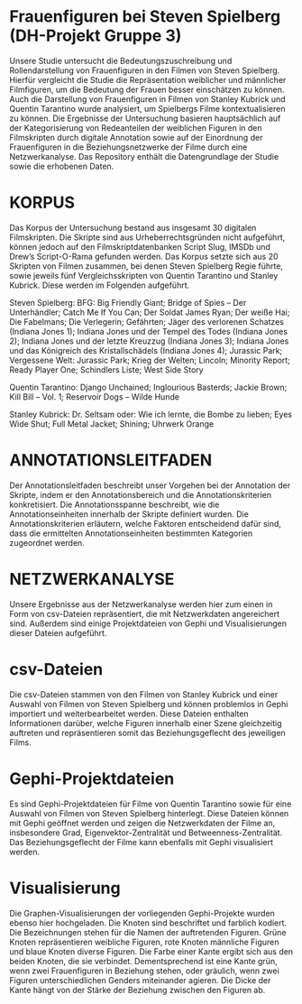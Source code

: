# Frauenfiguren bei Steven Spielberg (DH-Projekt Gruppe 3)
Unsere Studie untersucht die Bedeutungszuschreibung und Rollendarstellung von Frauenfiguren in den Filmen von Steven Spielberg. Hierfür vergleicht die Studie die Repräsentation weiblicher und männlicher Filmfiguren, um die Bedeutung der Frauen besser einschätzen zu können. Auch die Darstellung von Frauenfiguren in Filmen von Stanley Kubrick und Quentin Tarantino wurde analysiert, um Spielbergs Filme kontextualisieren zu können. Die Ergebnisse der Untersuchung basieren hauptsächlich auf der Kategorisierung von Redeanteilen der weiblichen Figuren in den Filmskripten durch digitale Annotation sowie auf der Einordnung der Frauenfiguren in die Beziehungsnetzwerke der Filme durch eine Netzwerkanalyse.
Das Repository enthält die Datengrundlage der Studie sowie die erhobenen Daten.

# KORPUS
Das Korpus der Untersuchung bestand aus insgesamt 30 digitalen Filmskripten. Die Skripte sind aus Urheberrechtsgründen nicht aufgeführt, können jedoch auf den Filmskriptdatenbanken Script Slug, IMSDb und Drew’s Script-O-Rama gefunden werden. Das Korpus setzte sich aus 20 Skripten von Filmen zusammen, bei denen Steven Spielberg Regie führte, sowie jeweils fünf Vergleichsskripten von Quentin Tarantino und Stanley Kubrick. Diese werden im Folgenden aufgeführt.

Steven Spielberg:
BFG: Big Friendly Giant;
Bridge of Spies – Der Unterhändler;
Catch Me If You Can;
Der Soldat James Ryan;
Der weiße Hai;
Die Fabelmans;
Die Verlegerin;
Gefährten;
Jäger des verlorenen Schatzes (Indiana Jones 1);
Indiana Jones und der Tempel des Todes (Indiana Jones 2);
Indiana Jones und der letzte Kreuzzug (Indiana Jones 3);
Indiana Jones und das Königreich des Kristallschädels (Indiana Jones 4);
Jurassic Park;
Vergessene Welt: Jurassic Park;
Krieg der Welten;
Lincoln;
Minority Report;
Ready Player One;
Schindlers Liste;
West Side Story

Quentin Tarantino:
Django Unchained;
Inglourious Basterds;
Jackie Brown;
Kill Bill – Vol. 1;
Reservoir Dogs – Wilde Hunde

Stanley Kubrick:
Dr. Seltsam oder: Wie ich lernte, die Bombe zu lieben;
Eyes Wide Shut;
Full Metal Jacket;
Shining;
Uhrwerk Orange

# ANNOTATIONSLEITFADEN
Der Annotationsleitfaden beschreibt unser Vorgehen bei der Annotation der Skripte, indem er den Annotationsbereich und die Annotationskriterien konkretisiert. Die Annotationsspanne beschreibt, wie die Annotationseinheiten innerhalb der Skripte definiert wurden. Die Annotationskriterien erläutern, welche Faktoren entscheidend dafür sind, dass die ermittelten Annotationseinheiten bestimmten Kategorien zugeordnet werden.

# NETZWERKANALYSE
Unsere Ergebnisse aus der Netzwerkanalyse werden hier zum einen in Form von csv-Dateien repräsentiert, die mit Netzwerkdaten angereichert sind. Außerdem sind einige Projektdateien von Gephi und Visualisierungen dieser Dateien aufgeführt.
# csv-Dateien
Die csv-Dateien stammen von den Filmen von Stanley Kubrick und einer Auswahl von Filmen von Steven Spielberg und können problemlos in Gephi importiert und weiterbearbeitet werden. Diese Dateien enthalten Informationen darüber, welche Figuren innerhalb einer Szene gleichzeitig auftreten und repräsentieren somit das Beziehungsgeflecht des jeweiligen Films.
# Gephi-Projektdateien
Es sind Gephi-Projektdateien für Filme von Quentin Tarantino sowie für eine Auswahl von Filmen von Steven Spielberg hinterlegt. Diese Dateien können mit Gephi geöffnet werden und zeigen die Netzwerkdaten der Filme an, insbesondere Grad, Eigenvektor-Zentralität und Betweenness-Zentralität. Das Beziehungsgeflecht der Filme kann ebenfalls mit Gephi visualisiert werden.
# Visualisierung
Die Graphen-Visualisierungen der vorliegenden Gephi-Projekte wurden ebenso hier hochgeladen. Die Knoten sind beschriftet und farblich kodiert. Die Bezeichnungen stehen für die Namen der auftretenden Figuren. Grüne Knoten repräsentieren weibliche Figuren, rote Knoten männliche Figuren und blaue Knoten diverse Figuren. Die Farbe einer Kante ergibt sich aus den beiden Knoten, die sie verbindet. Dementsprechend ist eine Kante grün, wenn zwei Frauenfiguren in Beziehung stehen, oder gräulich, wenn zwei Figuren unterschiedlichen Genders miteinander agieren. Die Dicke der Kante hängt von der Stärke der Beziehung zwischen den Figuren ab.
